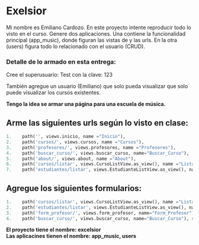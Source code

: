 # Exelsior
Mi nombre es Emiliano Cardozo.
En este proyecto intente reproducir todo lo visto en el curso.
Genere dos aplicaciones. 
Una contiene la funcionalidad principal (app_music), donde figuran las vistas de y las urls. 
En la otra (users) figura todo lo relacionado con el usuario (CRUD).

### Detalle de lo armado en esta entrega:
Cree el superusuario: Test con la clave: 123

También agregue un usuario (Emiliano) que solo pueda visualizar que solo puede visualizar los cursos existentes.

**Tengo la idea se armar una página para una escuela de música.**
## Arme las  siguientes urls según lo visto en clase:
```python
1.    path('', views.inicio, name ="Inicio"),
2.    path('cursos/', views.cursos, name ="Cursos"),
3.    path('profesores/', views.profesores, name ="Profesores"),
4.    path('buscar_curso/', views.buscar_curso, name="Buscar_Curso"),
5.    path('about/', views.about, name ="About"),
6.    path('cursos/listar', views.CursoListView.as_view(), name ="ListarCursos"),
7.    path('estudiantes/listar', views.EstudianteListView.as_view(), name ="ListarEstudiantes"),
```
## Agregue los siguientes formularios:
```python
1.    path('cursos/listar', views.CursoListView.as_view(), name ="ListarCursos"), #El cual se utiliza para agregar cursos a la base de datos.
2.    path('estudiantes/listar', views.EstudianteListView.as_view(), name ="ListarEstudiantes"), #El cual se utiliza para agregar estudiantes a la base de datos.
3.    path('form_profesor/', views.form_profesor, name="Form_Profesor"), #El cual se utiliza para agregar profesores a la base de datos.
4.    path('buscar_curso/', views.buscar_curso, name="Buscar_Curso"), #El cual se utiliza para buscar los cursos que figuran en la base de datos.
```

**El proyecto tiene el nombre: excelsior**<br>
**Las aplicacines tienen el nombre: app_music, users**

